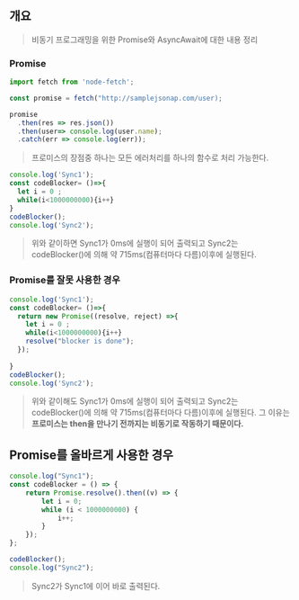## 개요

> 비동기 프로그래밍을 위한 Promise와 AsyncAwait에 대한 내용 정리

### Promise

```js
import fetch from 'node-fetch';

const promise = fetch("http://samplejsonap.com/user);

promise
  .then(res => res.json())
  .then(user=> console.log(user.name);
  .catch(err => console.log(err));

```
> 프로미스의 장점중 하나는 모든 에러처리를 하나의 함수로 처리 가능한다.  

```js
console.log('Sync1');
const codeBlocker= ()=>{
  let i = 0 ;
  while(i<1000000000){i++}
}
codeBlocker();
console.log('Sync2');

```
> 위와 같이하면 Sync1가 0ms에 실행이 되어 출력되고 Sync2는 codeBlocker()에 의해 약 715ms(컴퓨터마다 다름)이후에 실행된다.

### Promise를 잘못 사용한 경우
```js
console.log('Sync1');
const codeBlocker= ()=>{ 
  return new Promise((resolve, reject) =>{
    let i = 0 ;
    while(i<1000000000){i++}
    resolve("blocker is done");
  });
  
}
codeBlocker();
console.log('Sync2');

```
> 위와 같이해도 Sync1가 0ms에 실행이 되어 출력되고 Sync2는 codeBlocker()에 의해 약 715ms(컴퓨터마다 다름)이후에 실행된다.
그 이유는 **프로미스는 then을 만나기 전까지는 비동기로 작동하기 때문이다.**

## Promise를 올바르게 사용한 경우
```js
console.log("Sync1");
const codeBlocker = () => {
	return Promise.resolve().then((v) => {
		let i = 0;
		while (i < 1000000000) {
			i++;
		}
	});
};

codeBlocker();
console.log("Sync2");
```
> Sync2가 Sync1에 이어 바로 출력된다.
